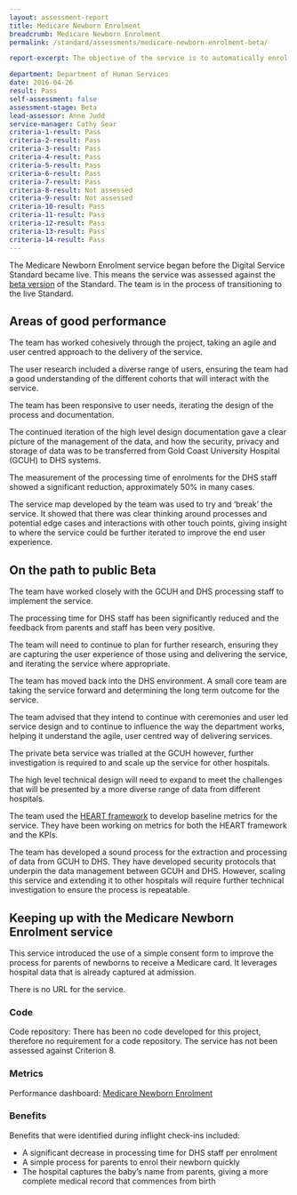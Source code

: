 ```yaml
---
layout: assessment-report
title: Medicare Newborn Enrolment  
breadcrumb: Medicare Newborn Enrolment
permalink: /standard/assessments/medicare-newborn-enrolment-beta/

report-excerpt: The objective of the service is to automatically enrol newborns into Medicare at the time of birth, ensuring less paperwork for new parents.

department: Department of Human Services
date: 2016-04-26
result: Pass
self-assessment: false
assessment-stage: Beta
lead-assessor: Anne Judd
service-manager: Cathy Sear
criteria-1-result: Pass
criteria-2-result: Pass
criteria-3-result: Pass
criteria-4-result: Pass
criteria-5-result: Pass
criteria-6-result: Pass
criteria-7-result: Pass
criteria-8-result: Not assessed
criteria-9-result: Not assessed
criteria-10-result: Pass
criteria-11-result: Pass
criteria-12-result: Pass
criteria-13-result: Pass
criteria-14-result: Pass
---
```

The Medicare Newborn Enrolment service began before the Digital Service Standard became live. This means the service was assessed against the [beta version](https://www.dto.gov.au/standard/changes-to-standard/) of the Standard. The team is in the process of transitioning to the live Standard. 

## Areas of good performance

The team has worked cohesively through the project, taking an agile and user centred approach to the delivery of the service.

The user research included a diverse range of users, ensuring the team had a good understanding of the different cohorts that will interact with the service.

The team has been responsive to user needs, iterating the design of the process and documentation.

The continued iteration of the high level design documentation gave a clear picture of the management of the data, and how the security, privacy and storage of data was to be transferred from Gold Coast University Hospital (GCUH) to DHS systems.

The measurement of the processing time of enrolments for the DHS staff showed a significant reduction, approximately 50% in many cases.

The service map developed by the team was used to try and ‘break’ the service. It showed that there was clear thinking around processes and potential edge cases and interactions with other touch points, giving insight to where the service could be further iterated to improve the end user experience.

## On the path to public Beta

The team have worked closely with the GCUH and DHS processing staff to implement the service.

The processing time for DHS staff has been significantly reduced and the feedback from parents and staff has been very positive.

The team will need to continue to plan for further research, ensuring they are capturing the user experience of those using and delivering the service, and iterating the service where appropriate.

The team has moved back into the DHS environment. A small core team are taking the service forward and determining the long term outcome for the service.

The team advised that they intend to continue with ceremonies and user led service design and to continue to influence the way the department works, helping it understand the agile, user centred way of delivering services. 

The private beta service was trialled at the GCUH however, further investigation is required to and scale up the service for other hospitals.

The high level technical design will need to expand to meet the challenges that will be presented by a more diverse range of data from different hospitals.

The team used the [HEART framework](http://www.dtelepathy.com/ux-metrics/) to develop baseline metrics for the service. They have been working on metrics for both the HEART framework and the KPIs.

The team has developed a sound process for the extraction and processing of data from GCUH to DHS. They have developed security protocols that underpin the data management between GCUH and DHS. However, scaling this service and extending it to other hospitals will require further technical investigation to ensure the process is repeatable. 

## Keeping up with the Medicare Newborn Enrolment service

This service introduced the use of a simple consent form to improve the process for parents of newborns to receive a Medicare card. It leverages hospital data that is already captured at admission.

There is no URL for the service. 

### Code 

Code repository:  There has been no code developed for this project, therefore no requirement for a code repository. The service has not been assessed against Criterion 8. 

### Metrics
Performance dashboard: [Medicare Newborn Enrolment](https://dashboard.gov.au/dashboards/6-medicare-newborn-enrolment-dashboard)

### Benefits 

Benefits that were identified during inflight check-ins included:

- A significant decrease in processing time for DHS staff per enrolment
- A simple process for parents to enrol their newborn quickly
- The hospital captures the baby’s name  from parents, giving a more complete medical record that commences from birth
